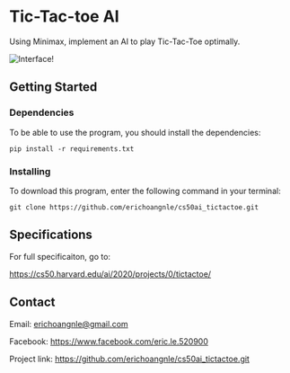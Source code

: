 # Tic-Tac-toe AI

Using Minimax, implement an AI to play Tic-Tac-Toe optimally.

![Interface!](https://cs50.harvard.edu/ai/2020/projects/0/tictactoe/images/game.png "Interface")

## Getting Started

### Dependencies

To be able to use the program, you should install the dependencies:

```
pip install -r requirements.txt
```

### Installing

To download this program, enter the following command in your terminal:
```
git clone https://github.com/erichoangnle/cs50ai_tictactoe.git
```
## Specifications

For full specificaiton, go to:

https://cs50.harvard.edu/ai/2020/projects/0/tictactoe/

## Contact

Email: erichoangnle@gmail.com

Facebook: https://www.facebook.com/eric.le.520900

Project link: https://github.com/erichoangnle/cs50ai_tictactoe.git
